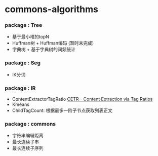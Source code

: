 # commons-algorithms

### package : Tree
- 基于最小堆的topN
- Huffman树 + Huffman编码 (暂时未完成)
- 字典树 + 基于字典树的词频统计

### package : Seg
- IK分词

### package : IR
- ContentExtractorTagRatio [CETR - Content Extraction via Tag Ratios](https://pdfs.semanticscholar.org/9049/a8326b42f6902a6e33da595b1bd27cc9d586.pdf)
- Kmeans
- ChildTagCount: 根据最多一阶子节点获取列表正文

### package : commons
- 字符串编辑距离
- 最长连续子串
- 最长连续子序列
